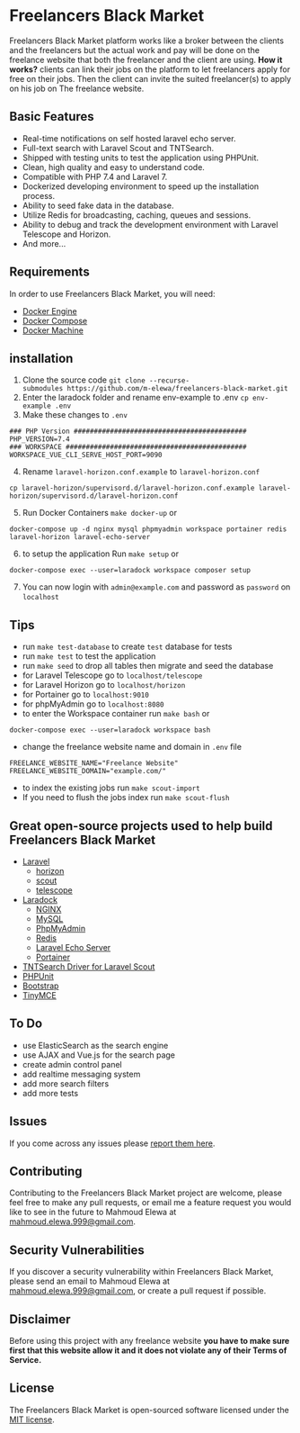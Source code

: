# Freelancers Black Market

Freelancers Black Market platform works like a broker between the clients and the freelancers but the actual work and pay will be done on the freelance website that both the freelancer and the client are using. <b>How it works?</b> clients can link their jobs on the platform to let freelancers apply for free on their jobs. Then the client can invite the suited freelancer(s) to apply on his job on The freelance website.

## Basic Features

- Real-time notifications on self hosted laravel echo server.
- Full-text search with Laravel Scout and TNTSearch.
- Shipped with testing units to test the application using PHPUnit.
- Clean, high quality and easy to understand code.
- Compatible with PHP 7.4 and Laravel 7.
- Dockerized developing environment to speed up the installation process.
- Ability to seed fake data in the database.
- Utilize Redis for broadcasting, caching, queues and sessions.
- Ability to debug and track the development environment with Laravel Telescope and Horizon.
- And more...

## Requirements

In order to use Freelancers Black Market, you will need:

- [Docker Engine](https://docs.docker.com/installation/)
- [Docker Compose](https://docs.docker.com/compose/)
- [Docker Machine](https://docs.docker.com/machine/)

## installation

1. Clone the source code `git clone --recurse-submodules https://github.com/m-elewa/freelancers-black-market.git`
2. Enter the laradock folder and rename env-example to .env `cp env-example .env`
3. Make these changes to `.env`
```shell
### PHP Version ###########################################
PHP_VERSION=7.4
### WORKSPACE #############################################
WORKSPACE_VUE_CLI_SERVE_HOST_PORT=9090
```
4. Rename `laravel-horizon.conf.example` to `laravel-horizon.conf`
```
cp laravel-horizon/supervisord.d/laravel-horizon.conf.example laravel-horizon/supervisord.d/laravel-horizon.conf
```
5. Run Docker Containers `make docker-up` or
```
docker-compose up -d nginx mysql phpmyadmin workspace portainer redis laravel-horizon laravel-echo-server
```
6. to setup the application Run `make setup` or
```
docker-compose exec --user=laradock workspace composer setup
```
7. You can now login with `admin@example.com` and password as `password` on `localhost`

## Tips
- run `make test-database` to create `test` database for tests
- run `make test` to test the application
- run `make seed` to drop all tables then migrate and seed the database
- for Laravel Telescope go to `localhost/telescope`
- for Laravel Horizon go to `localhost/horizon`
- for Portainer go to `localhost:9010`
- for phpMyAdmin go to `localhost:8080`
- to enter the Workspace container run `make bash` or
```
docker-compose exec --user=laradock workspace bash
```
-  change the freelance website name and domain in `.env` file
```shell
FREELANCE_WEBSITE_NAME="Freelance Website"
FREELANCE_WEBSITE_DOMAIN="example.com/"
```
- to index the existing jobs run `make scout-import`
- If you need to flush the jobs index run `make scout-flush`

## Great open-source projects used to help build Freelancers Black Market
* [Laravel](http://laravel.com/)
    * [horizon](http://laravel.com/)
    * [scout](http://laravel.com/)
    * [telescope](http://laravel.com/)
* [Laradock](https://github.com/laradock/laradock)
    * [NGINX](https://www.nginx.com/)
    * [MySQL](https://www.mysql.com/)
    * [PhpMyAdmin](https://www.phpmyadmin.net/)
    * [Redis](https://redis.io/)
    * [Laravel Echo Server](https://github.com/tlaverdure/laravel-echo-server)
    * [Portainer](https://www.portainer.io/)
* [TNTSearch Driver for Laravel Scout](https://github.com/teamtnt/laravel-scout-tntsearch-driver)
* [PHPUnit](https://github.com/sebastianbergmann/phpunit)
* [Bootstrap](https://github.com/twbs/bootstrap)
* [TinyMCE](https://www.tinymce.com/)

## To Do
- use ElasticSearch as the search engine
- use AJAX and Vue.js for the search page
- create admin control panel
- add realtime messaging system
- add more search filters
- add more tests

## Issues
If you come across any issues please [report them here](https://github.com/m-elewa/freelancers-black-market/issues).

## Contributing
Contributing to the Freelancers Black Market project are welcome, please feel free to make any pull requests, or email me a feature request you would like to see in the future to Mahmoud Elewa at [mahmoud.elewa.999@gmail.com](mailto:mahmoud.elewa.999@gmail.com).

## Security Vulnerabilities
If you discover a security vulnerability within Freelancers Black Market, please send an email to Mahmoud Elewa at [mahmoud.elewa.999@gmail.com](mailto:mahmoud.elewa.999@gmail.com), or create a pull request if possible.

## Disclaimer
Before using this project with any freelance website **you have to make sure first that this website allow it and it does not violate any of their Terms of Service.**

## License
The Freelancers Black Market is open-sourced software licensed under the [MIT license](https://opensource.org/licenses/MIT).
